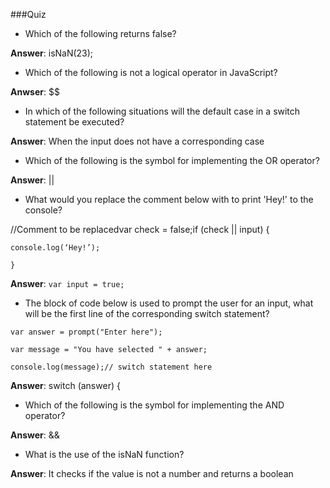 ###Quiz
- Which of the following returns false?

**Answer**: isNaN(23);

- Which of the following is not a logical operator in JavaScript?

**Anwser**: $$

- In which of the following situations will the default case in a switch statement be executed?

**Answer**: When the input does not have a corresponding case

- Which of the following is the symbol for implementing the OR operator?

**Answer**: ||

- What would you replace the comment below with to print 'Hey!' to the console?

//Comment to be replacedvar check = false;if (check || input) {

 ```
console.log(‘Hey!’);

}
```

**Answer**: ```var input = true;```

- The block of code below is used to prompt the user for an input, what will be the first line of the corresponding switch statement?

```
var answer = prompt("Enter here");

var message = "You have selected " + answer;

console.log(message);// switch statement here
```
**Answer**: switch (answer) {

- Which of the following is the symbol for implementing the AND operator?

**Answer**: &&

- What is the use of the isNaN function?

**Answer**: It checks if the value is not a number and returns a boolean
